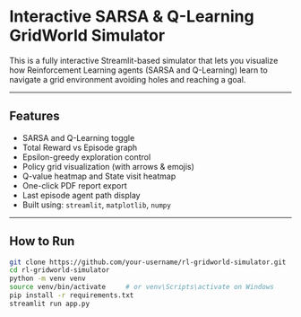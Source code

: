 #  Interactive SARSA & Q-Learning GridWorld Simulator

This is a fully interactive Streamlit-based simulator that lets you visualize how Reinforcement Learning agents (SARSA and Q-Learning) learn to navigate a grid environment avoiding holes and reaching a goal.



---

##  Features

-  SARSA and Q-Learning toggle
-  Total Reward vs Episode graph
-  Epsilon-greedy exploration control
-  Policy grid visualization (with arrows & emojis)
-  Q-value heatmap and State visit heatmap
-  One-click PDF report export
-  Last episode agent path display
-  Built using: `streamlit`, `matplotlib`, `numpy`

---

## How to Run

```bash
git clone https://github.com/your-username/rl-gridworld-simulator.git
cd rl-gridworld-simulator
python -m venv venv
source venv/bin/activate     # or venv\Scripts\activate on Windows
pip install -r requirements.txt
streamlit run app.py
```

